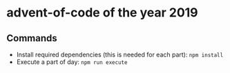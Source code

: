 # advent-of-code of the year 2019
## Commands 
* Install required dependencies (this is needed for each part): `npm install`
* Execute a part of day: `npm run execute`
